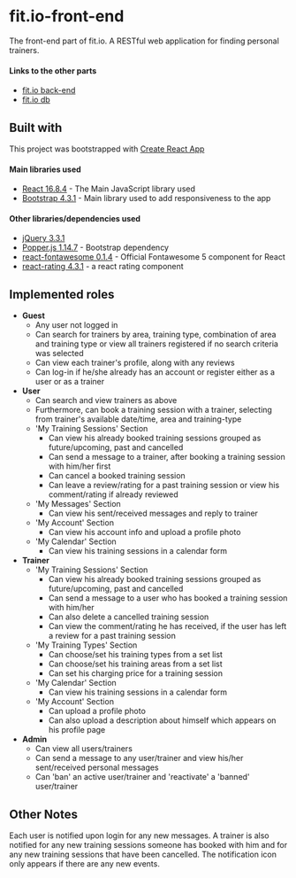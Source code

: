 # fit.io-front-end

The front-end part of fit.io. A RESTful web application for finding personal trainers.

#### Links to the other parts
* [fit.io back-end](https://github.com/ioiliakop/fit.io-back-end)
* [fit.io db](https://github.com/ioiliakop/fit.io-db)

## Built with

This project was bootstrapped with [Create React App](https://github.com/facebook/create-react-app)
#### Main libraries used
* [React 16.8.4](https://reactjs.org/) - The Main JavaScript library used
* [Bootstrap 4.3.1](https://getbootstrap.com/) - Main library used to add responsiveness to the app
#### Other libraries/dependencies used
* [jQuery 3.3.1](https://jquery.com/)
* [Popper.js 1.14.7](https://popper.js.org/) - Bootstrap dependency
* [react-fontawesome 0.1.4](https://github.com/FortAwesome/react-fontawesome) - Official Fontawesome 5 component for React
* [react-rating 4.3.1](https://www.npmjs.com/package/react-rating) - a react rating component

## Implemented roles

* __Guest__
  * Any user not logged in
  * Can search for trainers by area, training type, combination of area and training type or view all trainers registered if no search criteria was selected
  * Can view each trainer's profile, along with any reviews
  * Can log-in if he/she already has an account or register either as a user or as a trainer
* __User__
  * Can search and view trainers as above
  * Furthermore, can book a training session with a trainer, selecting from trainer's available date/time, area and training-type
  * 'My Training Sessions' Section
    * Can view his already booked training sessions grouped as future/upcoming, past and cancelled
    * Can send a message to a trainer, after booking a training session with him/her first
    * Can cancel a booked training session
    * Can leave a review/rating for a past training session or view his comment/rating if already reviewed
  * 'My Messages' Section
    * Can view his sent/received messages and reply to trainer
  * 'My Account' Section
    * Can view his account info and upload a profile photo
  * 'My Calendar' Section
    * Can view his training sessions in a calendar form
* __Trainer__
  * 'My Training Sessions' Section
    * Can view his already booked training sessions grouped as future/upcoming, past and cancelled
    * Can send a message to a user who has booked a training session with him/her
    * Can also delete a cancelled training session
    * Can view the comment/rating he has received, if the user has left a review for a past training session
  * 'My Training Types' Section
    * Can choose/set his training types from a set list
    * Can choose/set his training areas from a set list
    * Can set his charging price for a training session
  * 'My Calendar' Section
    * Can view his training sessions in a calendar form
  * 'My Account' Section
    * Can upload a profile photo
    * Can also upload a description about himself which appears on his profile page
* __Admin__
  * Can view all users/trainers
  * Can send a message to any user/trainer and view his/her sent/received personal messages 
  * Can 'ban' an active user/trainer and 'reactivate' a 'banned' user/trainer

## Other Notes
Each user is notified upon login for any new messages. 
A trainer is also notified for any new training sessions someone has booked with him and for any new training sessions that have been cancelled.
The notification icon only appears if there are any new events.
